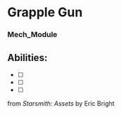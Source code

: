 # Grapple Gun
### Mech_Module


## Abilities:


- [ ] 

- [ ] 

- [ ] 



from *Starsmith: Assets* by Eric Bright